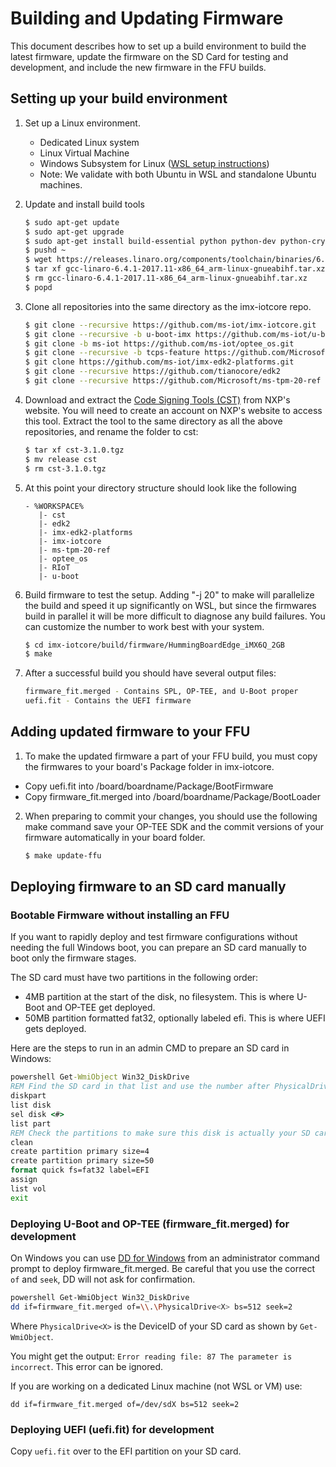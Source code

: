 Building and Updating Firmware
==============

This document describes how to set up a build environment to build the latest firmware, update the firmware on the SD Card for testing and development, and include the new firmware in the FFU builds.

## Setting up your build environment

1) Set up a Linux environment.
    * Dedicated Linux system
    * Linux Virtual Machine
    * Windows Subsystem for Linux ([WSL setup instructions](https://docs.microsoft.com/en-us/windows/wsl/install-win10))
    * Note: We validate with both Ubuntu in WSL and standalone Ubuntu machines.

1) Update and install build tools
    ```bash
    $ sudo apt-get update
    $ sudo apt-get upgrade
    $ sudo apt-get install build-essential python python-dev python-crypto python-wand device-tree-compiler bison flex swig iasl uuid-dev wget git bc libssl-dev
    $ pushd ~
    $ wget https://releases.linaro.org/components/toolchain/binaries/6.4-2017.11/arm-linux-gnueabihf/gcc-linaro-6.4.1-2017.11-x86_64_arm-linux-gnueabihf.tar.xz
    $ tar xf gcc-linaro-6.4.1-2017.11-x86_64_arm-linux-gnueabihf.tar.xz
    $ rm gcc-linaro-6.4.1-2017.11-x86_64_arm-linux-gnueabihf.tar.xz
    $ popd
    ```

1) Clone all repositories into the same directory as the imx-iotcore repo.
    ```bash
    $ git clone --recursive https://github.com/ms-iot/imx-iotcore.git
    $ git clone --recursive -b u-boot-imx https://github.com/ms-iot/u-boot.git
    $ git clone -b ms-iot https://github.com/ms-iot/optee_os.git
    $ git clone --recursive -b tcps-feature https://github.com/Microsoft/RIoT.git
    $ git clone https://github.com/ms-iot/imx-edk2-platforms.git
    $ git clone --recursive https://github.com/tianocore/edk2
    $ git clone --recursive https://github.com/Microsoft/ms-tpm-20-ref
    ```

1) Download and extract the [Code Signing Tools (CST)](https://www.nxp.com/webapp/sps/download/license.jsp?colCode=IMX_CST_TOOL) from NXP's website. You will need to create an account on NXP's website to access this tool. Extract the tool to the same directory as all the above repositories, and rename the folder to cst:
    ```bash
    $ tar xf cst-3.1.0.tgz
    $ mv release cst
    $ rm cst-3.1.0.tgz
    ```

1) At this point your directory structure should look like the following
    ```
    - %WORKSPACE%
       |- cst
       |- edk2
       |- imx-edk2-platforms
       |- imx-iotcore
       |- ms-tpm-20-ref
       |- optee_os
       |- RIoT
       |- u-boot
    ```

1) Build firmware to test the setup. Adding "-j 20" to make will parallelize the build and speed it up significantly on WSL, but since the firmwares build in parallel it will be more difficult to diagnose any build failures. You can customize the number to work best with your system.
    ```bash
    $ cd imx-iotcore/build/firmware/HummingBoardEdge_iMX6Q_2GB
    $ make
    ```

1) After a successful build you should have several output files:
    ```bash
    firmware_fit.merged - Contains SPL, OP-TEE, and U-Boot proper
    uefi.fit - Contains the UEFI firmware
    ```

## Adding updated firmware to your FFU
1) To make the updated firmware a part of your FFU build, you must copy the firmwares to your board's Package folder in imx-iotcore.
 * Copy uefi.fit into /board/boardname/Package/BootFirmware
 * Copy firmware_fit.merged into /board/boardname/Package/BootLoader

2) When preparing to commit your changes, you should use the following make command save your OP-TEE SDK and the commit versions of your firmware automatically in your board folder.

    ```bash
    $ make update-ffu
    ```

## Deploying firmware to an SD card manually

### Bootable Firmware without installing an FFU
If you want to rapidly deploy and test firmware configurations without needing the full Windows boot, you can prepare an SD card manually to boot only the firmware stages.

The SD card must have two partitions in the following order:
* 4MB partition at the start of the disk, no filesystem. This is where U-Boot and OP-TEE get deployed.
* 50MB partition formatted fat32, optionally labeled efi. This is where UEFI gets deployed.

Here are the steps to run in an admin CMD to prepare an SD card in Windows:
  ```bat
  powershell Get-WmiObject Win32_DiskDrive
  REM Find the SD card in that list and use the number after PhysicalDrive as your disk number.
  diskpart
  list disk
  sel disk <#>
  list part
  REM Check the partitions to make sure this disk is actually your SD card.
  clean
  create partition primary size=4
  create partition primary size=50
  format quick fs=fat32 label=EFI
  assign
  list vol
  exit
  ```

### Deploying U-Boot and OP-TEE (firmware_fit.merged) for development
  On Windows you can use [DD for Windows](http://www.chrysocome.net/dd) from an administrator command prompt to deploy firmware_fit.merged.
  Be careful that you use the correct `of` and `seek`, DD will not ask for confirmation.

  ```bash
  powershell Get-WmiObject Win32_DiskDrive
  dd if=firmware_fit.merged of=\\.\PhysicalDrive<X> bs=512 seek=2
  ```
  Where `PhysicalDrive<X>` is the DeviceID of your SD card as shown by `Get-WmiObject`.

You might get the output: `Error reading file: 87 The parameter is incorrect`. This error can be ignored.

If you are working on a dedicated Linux machine (not WSL or VM) use:
```
dd if=firmware_fit.merged of=/dev/sdX bs=512 seek=2
```

### Deploying UEFI (uefi.fit) for development
Copy `uefi.fit` over to the EFI partition on your SD card.

